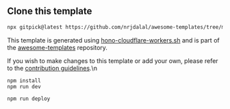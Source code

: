 ## Clone this template

```bash
npx gitpick@latest https://github.com/nrjdalal/awesome-templates/tree/main/hono-apps/hono-cloudflare-workers
```

This template is generated using [hono-cloudflare-workers.sh](https://github.com/nrjdalal/awesome-templates/blob/main/.github/.scripts/hono-cloudflare-workers.sh) and is part of the [awesome-templates](https://github.com/nrjdalal/awesome-templates) repository.

If you wish to make changes to this template or add your own, please refer to the [contribution guidelines](https://github.com/nrjdalal/awesome-templates?tab=readme-ov-file#contributing).\n
```
npm install
npm run dev
```

```
npm run deploy
```
